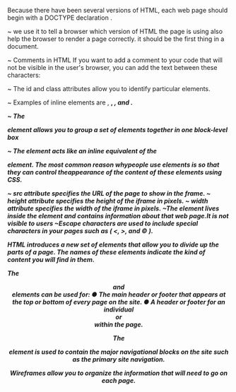 Because there have been several versions of HTML, each web page should begin with a DOCTYPE declaration .

~ <!DOCTYPE html> we use it to tell a browser which version of HTML the page is using  also help the browser to render a page correctly. it should be the first thing in a document. 

~ Comments in HTML If you want to add a comment to your code that will not be visible in the user's browser, you can add the text between these characters: <!-- comment goes here -->

~ The id and class attributes allow you to identify
particular elements.

~ Examples of inline elements are <a>, <b>, <em>, and <img>.

~ The <div> element allows you to group a set of elements together in one block-level box

~ The <span> element acts like an inline equivalent of the <div> element. The most common reason whypeople use <span> elements is so that they can control theappearance of the content of these elements using CSS.

~ src attribute specifies the URL of the page to show in the frame.
~ height attribute specifies the height of the iframe in pixels.
~ width attribute specifies the width of the iframe in pixels.
~The <meta> element lives inside the <head> element and contains information about that web page.It is not visible to users
~Escape characters are used to include special characters in your pages such as ( <, >, and © ).

HTML introduces a new set of elements that allow you to divide up the parts of a page. The names of these elements indicate the kind of content you will find in them.

The <header> and <footer> elements can be used for:
● The main header or footer that appears at the top or bottom of every page on the site.
● A header or footer for an individual <article> or <section> within the page.

The <nav> element is used to contain the major navigational blocks on the site such as the primary site navigation.

Wireframes allow you to organize the information that will need to go on each page.
